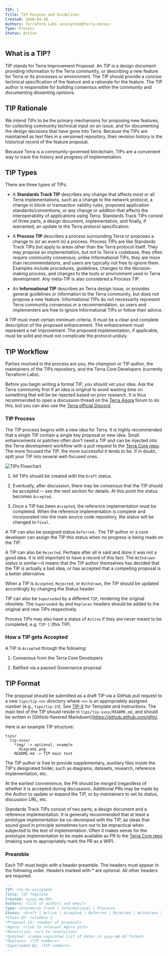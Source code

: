 ```yaml
---
TIP: 1
Title: TIP Purpose and Guidelines
Created: 2020-04-10
Authors: Terraform Labs <ecosystem@terra.money>
Type: Process
Status: Active
---
```


## What is a TIP?

TIP stands for Terra Improvement Proposal. An TIP is a design document providing information to the Terra community, or describing a new feature for Terra or its processes or environment. The TIP should provide a concise technical specification of the feature and a rationale for the feature. The TIP author is responsible for building consensus within the community and documenting dissenting opinions.

## TIP Rationale

We intend TIPs to be the primary mechanisms for proposing new features, for collecting community technical input on an issue, and for documenting the design decisions that have gone into Terra. Because the TIPs are maintained as text files in a versioned repository, their revision history is the historical record of the feature proposal.

Because Terra is a community-governed blockchain, TIPs are a convenient way to track the history and progress of implementation.

## TIP Types

There are three types of TIPs:

- A **Standards Track TIP** describes any change that affects most or all Terra implementations, such as a change to the network protocol, a change in block or transaction validity rules, proposed application standards/conventions, or any change or addition that affects the interoperability of applications using Terra. Standards Track TIPs consist of three parts, a design document, implementation, and finally, if warranted, an update to the Terra protocol specification.

- A **Process TIP** describes a process surrounding Terra or proposes a change to (or an event in) a process. Process TIPs are like Standards Track TIPs but apply to areas other than the Terra protocol itself. They may propose an implementation, but not to Terra's codebase; they often require community consensus; unlike Informational TIPs, they are more than recommendations, and users are typically not free to ignore them. Examples include procedures, guidelines, changes to the decision-making process, and changes to the tools or environment used in Terra development. Any meta-TIP is also considered a Process TIP.

- An **Informational TIP** describes an Terra design issue, or provides general guidelines or information to the Terra community, but does not propose a new feature. Informational TIPs do not necessarily represent Terra community consensus or a recommendation, so users and implementers are free to ignore Informational TIPs or follow their advice.

A TIP must meet certain minimum criteria. It must be a clear and complete description of the proposed enhancement. The enhancement must represent a net improvement. The proposed implementation, if applicable, must be solid and must not complicate the protocol unduly.

## TIP Workflow

Parties involved in the process are you, the champion or TIP author, the maintainers of the TIPs repository, and the Terra Core Developers (currently Terraform Labs).

Before you begin writing a formal TIP, you should vet your idea. Ask the Terra community first if an idea is original to avoid wasting time on something that will be be rejected based on prior research. It is thus recommended to open a discussion thread on the [Terra Agora](https://agora.terra.money) forum to do this, but you can also use the [Terra official Discord](https://discordapp.com/invite/bYfyhUT).

### TIP Process

The TIP process begins with a new idea for Terra. It is highly recommended that a single TIP contain a single key proposal or new idea. Small enhancements or patches often don’t need a TIP and can be injected into the Terra development workflow with a pull request to the [Terra Core repo](https://github.com/terra-money/core). The more focused the TIP, the more successful it tends to be. If in doubt, split your TIP into several well-focused ones.

![TIPs Flowchart](./diagram.png)

1. All TIPs should be created with the `Draft` status.

2. Eventually, after discussion, there may be consensus that the TIP should be accepted -- see the next section for details. At this point the status becomes `Accepted`.

3. Once a TIP has been `Accepted`, the reference implementation must be completed. When the reference implementation is complete and incorporated into the main source code repository, the status will be changed to `Final.`

A TIP can also be assigned status `Deferred.` The TIP author or a core developer can assign the TIP this status when no progress is being made on the TIP.

A TIP can also be `Rejected`. Perhaps after all is said and done it was not a good idea. It is still important to have a record of this fact. The `Withdrawn` status is similar—it means that the TIP author themselves has decided that the TIP is actually a bad idea, or has accepted that a competing proposal is a better alternative.

When a TIP is `Accepted`, `Rejected`, or `Withdrawn`, the TIP should be updated accordingly by changing the Status header.

TIP can also be `Superseded` by a different `TIP`, rendering the original obsolete. The `Superseded-By` and `Replaces` headers should be added to the original and new TIPs respectively.

Process TIPs may also have a status of `Active` if they are never meant to be completed, e.g. `TIP-1` (this TIP).

### How a TIP gets Accepted

A TIP is `Accepted` through the following:

1. Consensus from the Terra Core Developers

2. Ratified via a passed Governance proposal

## TIP Format

The proposal should be submitted as a draft TIP via a GitHub pull request to a new `tips/tip-<n>` directory where `<n>` is an appropriately assigned number (e.g., `tips/tip-23`). See [TIP-X](../tip-x/README.md) for Template and Instructions. The main text of the TIP should reside in `tips/tip-xxxx/README.md`, and should be written in [GitHub-flavored Markdown](https://github.github.com/gfm/.

Here is an example TIP structure:

```
tips/
  tip-xxxx/
    *img/ -> optional, example
      diagram1.png
    README.md -> TIP main text
```

The TIP author is free to provide supplementary, auxiliary files inside the TIP's designated folder, such as diagrams, datasets, research, reference implementation, etc.

At the earliest convenience, the PR should be merged (regardless of whether it is accepted during discussion). Additional PRs may be made by the Author to update or expand the TIP, or by maintainers to set its status, discussion URL, etc.

Standards Track TIPs consist of two parts, a design document and a reference implementation. It is generally recommended that at least a prototype implementation be co-developed with the TIP, as ideas that sound good in principle sometimes turn out to be impractical when subjected to the test of implementation. Often it makes sense for the prototype implementation to be made available as PR to the [Terra Core repo](https://github.com/terra-money/core) (making sure to appropriately mark the PR as a WIP).

### Preamble

Each TIP must begin with a header preamble. The headers must appear in the following order. Headers marked with \* are optional. All other headers are required.

```markdown
---
TIP: <to-be-assigned>
Title: TIP Template
Created: <yyyy-mm-dd>
Authors: <list of authors and email>
Type: <Standards Track | Informational | Process>
Status: <Draft | Active | Accepted | Deferred | Rejected | Withdrawn | Final | Superseded>
*Chain-ID: columbus-3
*Proposal-ID: <number of proposal>
*Agora: <link to relevant Agora post>
*Resolution: <url to resolution>
*Updated: <comma-separated list of dates in yyyy-mm-dd format>
*Replaces: <TIP numbers>
*Superseded-By: <TIP numbers>
---
```
